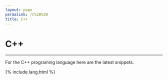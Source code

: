 ```yaml
---
layout: page
permalink: /C%2B%2B
title: C++
---
```


# C++

---

For the C++ programing language here are the latest snippets.

{% include lang.html %}
